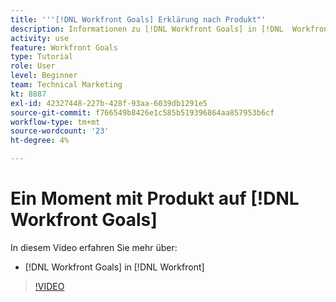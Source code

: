```yaml
---
title: '''[!DNL Workfront Goals] Erklärung nach Produkt"'
description: Informationen zu [!DNL Workfront Goals] in [!DNL  Workfront] vom Produktteam.
activity: use
feature: Workfront Goals
type: Tutorial
role: User
level: Beginner
team: Technical Marketing
kt: 8887
exl-id: 42327448-227b-428f-93aa-6039db1291e5
source-git-commit: f766549b8426e1c585b519396864aa857953b6cf
workflow-type: tm+mt
source-wordcount: '23'
ht-degree: 4%

---
```


# Ein Moment mit Produkt auf [!DNL Workfront Goals]

In diesem Video erfahren Sie mehr über:

* [!DNL Workfront Goals] in [!DNL  Workfront]

>[!VIDEO](https://video.tv.adobe.com/v/335181/?quality=12)
